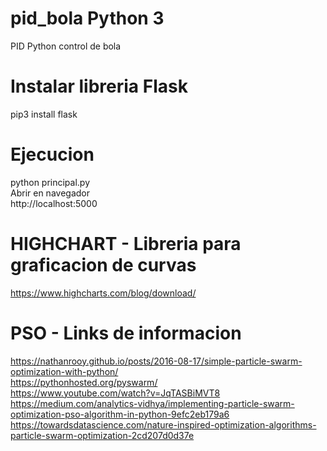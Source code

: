# pid_bola Python 3
PID Python control de bola

# Instalar libreria Flask
pip3 install flask

# Ejecucion
python principal.py
<br>
Abrir en navegador<br>
http://localhost:5000

# HIGHCHART - Libreria para graficacion de curvas
https://www.highcharts.com/blog/download/

# PSO - Links de informacion
https://nathanrooy.github.io/posts/2016-08-17/simple-particle-swarm-optimization-with-python/<br>
https://pythonhosted.org/pyswarm/<br>
https://www.youtube.com/watch?v=JqTASBiMVT8<br>
https://medium.com/analytics-vidhya/implementing-particle-swarm-optimization-pso-algorithm-in-python-9efc2eb179a6<br>
https://towardsdatascience.com/nature-inspired-optimization-algorithms-particle-swarm-optimization-2cd207d0d37e